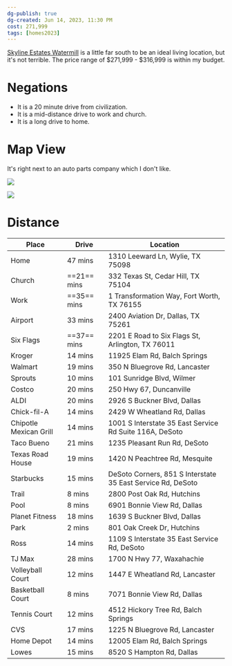 ```yaml
---
dg-publish: true
dg-created: Jun 14, 2023, 11:30 PM
cost: 271,999
tags: [homes2023]
---
```


[Skyline Estates Watermill](https://www.lennar.com/new-homes/texas/dallas-ft-worth/hutchins/skyline-estates-watermill)  is a little far south to be an ideal living location, but it's not terrible. The price range of $271,999 - $316,999 is within my budget.

# Negations

- It is a 20 minute drive from civilization.
- It is a mid-distance drive to work and church.
- It is a long drive to home.

# Map View

It's right next to an auto parts company which I don't like. 

![](https://i.imgur.com/Q7bIScd.png)


![](https://i.imgur.com/lbWF3Gb.png)

# Distance

| Place                  | Drive   | Location                                                    |
|------------------------|---------|-------------------------------------------------------------|
| Home                   | 47 mins | 1310 Leeward Ln, Wylie, TX 75098                            |
| Church                 | ==21== mins | 332 Texas St, Cedar Hill, TX 75104                          |
| Work                   | ==35== mins | 1 Transformation Way, Fort Worth, TX 76155                  |
| Airport                | 33 mins | 2400 Aviation Dr, Dallas, TX 75261                          |
| Six Flags              | ==37== mins | 2201 E Road to Six Flags St, Arlington, TX 76011            |
| Kroger                 | 14 mins | 11925 Elam Rd, Balch Springs                                |
| Walmart                | 19 mins | 350 N Bluegrove Rd, Lancaster                               |
| Sprouts                | 10 mins | 101 Sunridge Blvd, Wilmer                                   |
| Costco                 | 20 mins | 250 Hwy 67, Duncanville                                     |
| ALDI                   | 20 mins | 2926 S Buckner Blvd, Dallas                                 |
| Chick-fil-A            | 14 mins | 2429 W Wheatland Rd, Dallas                                 |
| Chipotle Mexican Grill | 14 mins | 1001 S Interstate 35 East Service Rd Suite 116A, DeSoto     |
| Taco Bueno             | 21 mins | 1235 Pleasant Run Rd, DeSoto                                |
| Texas Road House       | 19 mins | 1420 N Peachtree Rd, Mesquite                               |
| Starbucks              | 15 mins | DeSoto Corners, 851 S Interstate 35 East Service Rd, DeSoto |
| Trail                  | 8 mins  | 2800 Post Oak Rd, Hutchins                                  |
| Pool                   | 8 mins  | 6901 Bonnie View Rd, Dallas                                 |
| Planet Fitness         | 18 mins | 1639 S Buckner Blvd, Dallas                                 |
| Park                   | 2 mins  | 801 Oak Creek Dr, Hutchins                                  |
| Ross                   | 14 mins | 1109 S Interstate 35 East Service Rd, DeSoto                |
| TJ Max                 | 28 mins | 1700 N Hwy 77, Waxahachie                                   |
| Volleyball Court       | 12 mins | 1447 E Wheatland Rd, Lancaster                              |
| Basketball Court       | 8 mins  | 7071 Bonnie View Rd, Dallas                                 |
| Tennis Court           | 12 mins | 4512 Hickory Tree Rd, Balch Springs                         |
| CVS                    | 17 mins | 1225 N Bluegrove Rd, Lancaster                              |
| Home Depot             | 14 mins | 12005 Elam Rd, Balch Springs                                |
| Lowes                  | 15 mins | 8520 S Hampton Rd, Dallas                                   |

